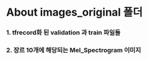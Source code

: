 # About images_original 폴더
### 1. tfrecord화 된 validation 과 train 파일들
### 2. 장르 10개에 해당되는 Mel_Spectrogram 이미지
